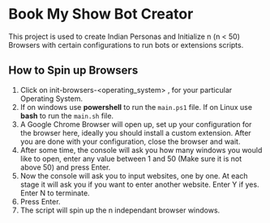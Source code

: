 # Book My Show Bot Creator

This project is used to create Indian Personas and Initialize n (n < 50) Browsers with certain configurations to run bots or extensions scripts.

## How to Spin up Browsers

1. Click on init-browsers-<operating_system> , for your particular Operating System.
2. If on windows use **powershell** to run the <code>main.ps1</code> file. If on Linux use **bash** to run the <code>main.sh</code> file.
3. A Google Chrome Browser will open up, set up your configuration for the browser here, ideally you should install a custom extension. After you are done with your configuration, close the browser and wait.
4. After some time, the console will ask you how many windows you would like to open, enter any value between 1 and 50 (Make sure it is not above 50) and press Enter.
5. Now the console will ask you to input websites, one by one. At each stage it will ask you if you want to enter another website. Enter Y if yes. Enter N to terminate.
6. Press Enter.
7. The script will spin up the n independant browser windows.

